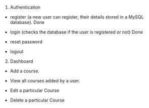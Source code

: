 1. Authentication

- register (a new user can register, their details stored in a MySQL database). Done

- login (checks the database if the user is registered or not) Done

- reset password

- logout

2. Dashboard

- Add a course.

- View all courses added by a user.

- Edit a particular Course

- Delete a particular Course
